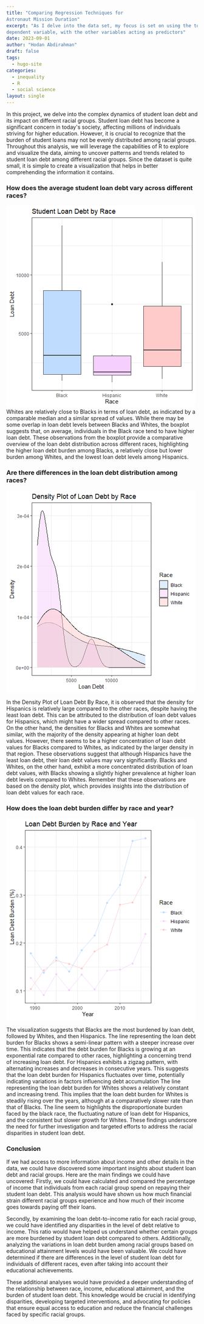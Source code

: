 ```yaml
---
title: "Comparing Regression Techniques for
Astronaut Mission Duration"
excerpt: "As I delve into the data set, my focus is set on using the total number of missions as the
dependent variable, with the other variables acting as predictors"
date: 2023-09-01
author: "Hodan Abdirahman"
draft: false
tags:
  - hugo-site
categories:
  - inequality
  - R
  - social science
layout: single
---
```

In this project, we delve into the complex dynamics of student loan debt and its impact on different racial groups. Student loan debt has become a significant concern in today's society, affecting millions of individuals striving for higher education. However, it is crucial to recognize that the burden of student loans may not be evenly distributed among racial groups.
Throughout this analysis, we will leverage the capabilities of R to explore and visualize the data, aiming to uncover patterns and trends related to student loan debt among different racial groups.
Since the dataset is quite small, it is simple to create a visualization that helps in better comprehending the information it contains.
### How does the average student loan debt vary across different races?
![Formspree Logo](pic1.png)
Whites are relatively close to Blacks in terms of loan debt, as indicated by a comparable median and a similar spread of values. While there may be some overlap in loan debt levels between Blacks and Whites, the boxplot suggests that, on average, individuals in the Black race tend to have higher loan debt.
These observations from the boxplot provide a comparative overview of the loan debt distribution across different races, highlighting the higher loan debt burden among Blacks, a relatively close but lower burden among Whites, and the lowest loan debt levels among Hispanics.

### Are there differences in the loan debt distribution among races?
![Formspree Logo](pic2.png)

In the Density Plot of Loan Debt By Race, it is observed that the density for Hispanics is relatively large compared to the other races, despite having the least loan debt. This can be attributed to the distribution of loan debt values for Hispanics, which might have a wider spread compared to other races.
On the other hand, the densities for Blacks and Whites are somewhat similar, with the majority of the density appearing at higher loan debt values. However, there seems to be a higher concentration of loan debt values for Blacks compared to Whites, as indicated by the larger density in that region.
These observations suggest that although Hispanics have the least loan debt, their loan debt values may vary significantly. Blacks and Whites, on the other hand, exhibit a more concentrated distribution of loan debt values, with Blacks showing a slightly higher prevalence at higher loan debt levels compared to Whites.
Remember that these observations are based on the density plot, which provides insights into the distribution of loan debt values for each race.

### How does the loan debt burden differ by race and year?
![Formspree Logo](pic3.png)

The visualization suggests that Blacks are the most burdened by loan debt, followed by Whites, and then Hispanics.
The line representing the loan debt burden for Blacks shows a semi-linear pattern with a steeper increase over time. This indicates that the debt burden for Blacks is growing at an exponential rate compared to other races, highlighting a concerning trend of increasing loan debt.
For Hispanics exhibits a zigzag pattern, with alternating increases and decreases in consecutive years. This suggests that the loan debt burden for Hispanics fluctuates over time, potentially indicating variations in factors influencing debt accumulation
The line representing the loan debt burden for Whites shows a relatively constant and increasing trend. This implies that the loan debt burden for Whites is steadily rising over the years, although at a comparatively slower rate than that of Blacks.
The line seem to highlights the disproportionate burden faced by the black race, the fluctuating nature of loan debt for Hispanics, and the consistent but slower growth for Whites. These findings underscore the need for further investigation and targeted efforts to address the racial disparities in student loan debt.


### Conclusion

If we had access to more information about income and other details in the data, we could have discovered some important insights about student loan debt and racial groups. Here are the main findings we could have uncovered:
Firstly, we could have calculated and compared the percentage of income that individuals from each racial group spend on repaying their student loan debt. This analysis would have shown us how much financial strain different racial groups experience and how much of their income goes towards paying off their loans.

Secondly, by examining the loan debt-to-income ratio for each racial group, we could have identified any disparities in the level of debt relative to income. This ratio would have helped us understand whether certain groups are more burdened by student loan debt compared to others.
Additionally, analyzing the variations in loan debt burden among racial groups based on educational attainment levels would have been valuable. We could have determined if there are differences in the level of student loan debt for individuals of different races, even after taking into account their educational achievements.

These additional analyses would have provided a deeper understanding of the relationship between race, income, educational attainment, and the burden of student loan debt. This knowledge would be crucial in identifying disparities, developing targeted interventions, and advocating for policies that ensure equal access to education and reduce the financial challenges faced by specific racial groups.
